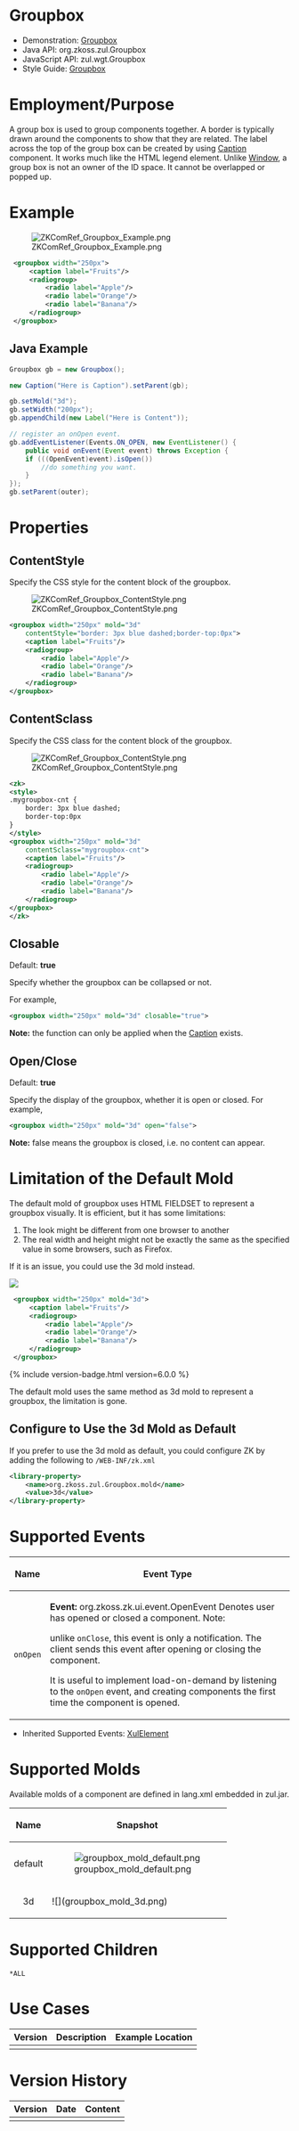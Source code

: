 

# Groupbox

- Demonstration:
  [Groupbox](http://www.zkoss.org/zkdemo/layout/group_box)
- Java API: <javadoc>org.zkoss.zul.Groupbox</javadoc>
- JavaScript API: <javadoc directory="jsdoc">zul.wgt.Groupbox</javadoc>
- Style Guide:
  [Groupbox](ZK_Style_Guide/XUL_Component_Specification/Groupbox)

# Employment/Purpose

A group box is used to group components together. A border is typically
drawn around the components to show that they are related. The label
across the top of the group box can be created by using [
Caption](ZK_Component_Reference/Containers/Caption)
component. It works much like the HTML legend element. Unlike [
Window](ZK_Component_Reference/Containers/Window), a group
box is not an owner of the ID space. It cannot be overlapped or popped
up.

# Example

<figure>
<img src="ZKComRef_Groupbox_Example.png"
title="ZKComRef_Groupbox_Example.png" />
<figcaption>ZKComRef_Groupbox_Example.png</figcaption>
</figure>

``` xml
 <groupbox width="250px">
     <caption label="Fruits"/>
     <radiogroup>
         <radio label="Apple"/>
         <radio label="Orange"/>
         <radio label="Banana"/>
     </radiogroup>
 </groupbox>
```

## Java Example

``` java
Groupbox gb = new Groupbox();

new Caption("Here is Caption").setParent(gb);

gb.setMold("3d");
gb.setWidth("200px");
gb.appendChild(new Label("Here is Content"));

// register an onOpen event.
gb.addEventListener(Events.ON_OPEN, new EventListener() {
    public void onEvent(Event event) throws Exception {
    if (((OpenEvent)event).isOpen())
        //do something you want.
    }
});
gb.setParent(outer);
```

# Properties

## ContentStyle

Specify the CSS style for the content block of the groupbox.

<figure>
<img src="ZKComRef_Groupbox_ContentStyle.png"
title="ZKComRef_Groupbox_ContentStyle.png" />
<figcaption>ZKComRef_Groupbox_ContentStyle.png</figcaption>
</figure>

``` xml
<groupbox width="250px" mold="3d"
    contentStyle="border: 3px blue dashed;border-top:0px">
    <caption label="Fruits"/>
    <radiogroup>
        <radio label="Apple"/>
        <radio label="Orange"/>
        <radio label="Banana"/>
    </radiogroup>
</groupbox>
```

## ContentSclass

Specify the CSS class for the content block of the groupbox.

<figure>
<img src="ZKComRef_Groupbox_ContentStyle.png"
title="ZKComRef_Groupbox_ContentStyle.png" />
<figcaption>ZKComRef_Groupbox_ContentStyle.png</figcaption>
</figure>

``` xml
<zk>
<style>
.mygroupbox-cnt {
    border: 3px blue dashed;
    border-top:0px
}
</style>
<groupbox width="250px" mold="3d"
    contentSclass="mygroupbox-cnt">
    <caption label="Fruits"/>
    <radiogroup>
        <radio label="Apple"/>
        <radio label="Orange"/>
        <radio label="Banana"/>
    </radiogroup>
</groupbox>
</zk>
```

## Closable

Default: **true**

Specify whether the groupbox can be collapsed or not.

For example,

``` xml
<groupbox width="250px" mold="3d" closable="true">
```

**Note:** the function can only be applied when the [
Caption](ZK_Component_Reference/Containers/Caption) exists.

## Open/Close

Default: **true**

Specify the display of the groupbox, whether it is open or closed. For
example,

``` xml
<groupbox width="250px" mold="3d" open="false">
```

**Note:** false means the groupbox is closed, i.e. no content can
appear.

# Limitation of the Default Mold

The default mold of groupbox uses HTML FIELDSET to represent a groupbox
visually. It is efficient, but it has some limitations:

1.  The look might be different from one browser to another
2.  The real width and height might not be exactly the same as the
    specified value in some browsers, such as Firefox.

If it is an issue, you could use the 3d mold instead.

![](groupbox-3d.jpg)

``` xml
 <groupbox width="250px" mold="3d">
     <caption label="Fruits"/>
     <radiogroup>
         <radio label="Apple"/>
         <radio label="Orange"/>
         <radio label="Banana"/>
     </radiogroup>
 </groupbox>
```

{% include version-badge.html version=6.0.0 %}

The default mold uses the same method as 3d mold to represent a
groupbox, the limitation is gone.

## Configure to Use the 3d Mold as Default

If you prefer to use the 3d mold as default, you could configure ZK by
adding the following to `/WEB-INF/zk.xml`

``` xml
<library-property>
    <name>org.zkoss.zul.Groupbox.mold</name>
    <value>3d</value>
</library-property>
```

# Supported Events

<table>
<thead>
<tr class="header">
<th><center>
<p>Name</p>
</center></th>
<th><center>
<p>Event Type</p>
</center></th>
</tr>
</thead>
<tbody>
<tr class="odd">
<td><center>
<p><code>onOpen</code></p>
</center></td>
<td><p><strong>Event:</strong>
<javadoc>org.zkoss.zk.ui.event.OpenEvent</javadoc> Denotes user has
opened or closed a component. Note:</p>
<p>unlike <code>onClose</code>, this event is only a notification. The
client sends this event after opening or closing the component.</p>
<p>It is useful to implement load-on-demand by listening to the
<code>onOpen</code> event, and creating components the first time the
component is opened.</p></td>
</tr>
</tbody>
</table>

- Inherited Supported Events: [
  XulElement](ZK_Component_Reference/Base_Components/XulElement#Supported_Events)

# Supported Molds

Available molds of a component are defined in lang.xml embedded in
zul.jar.

<table>
<thead>
<tr class="header">
<th><center>
<p>Name</p>
</center></th>
<th><center>
<p>Snapshot</p>
</center></th>
</tr>
</thead>
<tbody>
<tr class="odd">
<td><center>
<p>default</p>
</center></td>
<td><figure>
<img src="groupbox_mold_default.png"
title="groupbox_mold_default.png" />
<figcaption>groupbox_mold_default.png</figcaption>
</figure></td>
</tr>
<tr class="even">
<td><center>
<p>3d</p>
</center></td>
<td>![](groupbox_mold_3d.png)</td>
</tr>
</tbody>
</table>

# Supported Children

`*ALL`

# Use Cases

| Version | Description | Example Location |
|---------|-------------|------------------|
|         |             |                  |

# Version History



| Version | Date | Content |
|---------|------|---------|
|         |      |         |


